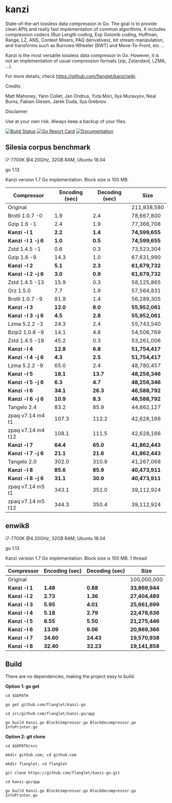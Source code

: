 kanzi
=====


State-of-the-art lossless data compression in Go.
The goal is to provide clean APIs and really fast implementation of common algorithms.
It includes compression codecs (Run Length coding, Exp Golomb coding, Huffman, Range, LZ, ANS, Context Mixers, PAQ derivatives), bit stream manipulation, and transforms such as Burrows-Wheeler (BWT) and Move-To-Front, etc ...

Kanzi is the most versatile lossless data compressor in Go.  However, it is not an implementation of usual compression formats (zip, Zstandard,  LZMA, ...).


For more details, check https://github.com/flanglet/kanzi/wiki.

Credits

Matt Mahoney,
Yann Collet,
Jan Ondrus,
Yuta Mori,
Ilya Muravyov,
Neal Burns,
Fabian Giesen,
Jarek Duda,
Ilya Grebnov

Disclaimer

Use at your own risk. Always keep a backup of your files.


[![Build Status](https://travis-ci.org/flanglet/kanzi-go.svg?branch=master)](https://travis-ci.org/flanglet/kanzi-go)
[![Go Report Card](https://goreportcard.com/badge/github.com/flanglet/kanzi-go)](https://goreportcard.com/badge/github.com/flanglet/kanzi-go)
[![Documentation](https://godoc.org/github.com/flanglet/kanzi-go?status.svg)](http://godoc.org/github.com/flanglet/kanzi-go)


Silesia corpus benchmark
-------------------------

i7-7700K @4.20GHz, 32GB RAM, Ubuntu 18.04

go 1.13

Kanzi version 1.7 Go implementation. Block size is 100 MB. 


|        Compressor           | Encoding (sec)  | Decoding (sec)  |    Size          |
|-----------------------------|-----------------|-----------------|------------------|
|Original     	              |                 |                 |   211,938,580    |	
|Brotli 1.0.7 -0              |        1.9      |       2.4       |    78,667,800    |
|Gzip 1.6	-1                  |        2.4      |       1.9       |    77,366,708    |        
|**Kanzi -l 1**               |  	   **2.2** 	  |     **1.4**     |  **74,599,655**  |
|**Kanzi -l 1 -j 6**          |  	   **1.0** 	  |     **0.5**     |  **74,599,655**  |
|Zstd 1.4.5 -1                |	       0.6      |       0.3       |    73,523,304    |
|Gzip 1.6	-9                  |       14.3      |       1.0       |    67,631,990    |        
|**Kanzi -l 2**               |	     **5.1**	  |     **2.3**     |  **61,679,732**  |
|**Kanzi -l 2 -j 6**          |	     **3.0**	  |     **0.9**     |  **61,679,732**  |
|Zstd 1.4.5 -13               |	      15.9      |       0.3       |    58,125,865    |
|Orz 1.5.0                    |	       7.7      |       1.9       |    57,564,831    |
|Brotli 1.0.7 -9              |       91.9      |       1.4       |    56,289,305    |
|**Kanzi -l 3**               |	    **12.0**	  |     **8.0**     |  **55,952,061**  |
|**Kanzi -l 3 -j 6**          |	     **4.5**	  |     **2.8**     |  **55,952,061**  |
|Lzma 5.2.2 -3	              |       24.3	    |       2.4       |    55,743,540    |
|Bzip2 1.0.6 -9	              |       14.1      |       4.8       |    54,506,769	   |
|Zstd 1.4.5 -19	              |       45.2      |       0.3       |    53,261,006    |
|**Kanzi -l 4**               |	    **12.8**	  |     **6.8**     |  **51,754,417**  |
|**Kanzi -l 4 -j 6**          |      **4.3**    |     **2.5**     |  **51,754,417**  |
|Lzma 5.2.2 -9                |       65.0	    |       2.4       |    48,780,457    |
|**Kanzi -l 5**	              |     **18.1**    |    **13.7**     |  **48,256,346**  |
|**Kanzi -l 5 -j 6**          |      **6.3**    |     **4.7**     |  **48,256,346**  |
|**Kanzi -l 6**               |     **34.1**	  |    **26.3**     |  **46,588,792**  |
|**Kanzi -l 6 -j 6**          |     **10.9**	  |     **8.3**     |  **46,588,792**  |
|Tangelo 2.4	                |       83.2      |      85.9       |    44,862,127    |
|zpaq v7.14 m4 t1             |      107.3	    |     112.2       |    42,628,166    |
|zpaq v7.14 m4 t12            |      108.1	    |     111.5       |    42,628,166    |
|**Kanzi -l 7**               |     **64.4**	  |    **65.0**     |  **41,862,443**  |
|**Kanzi -l 7 -j 6**          |     **21.1**	  |    **21.6**     |  **41,862,443**  |
|Tangelo 2.0	                |      302.0    	|     310.9       |    41,267,068    |
|**Kanzi -l 8**               |     **85.6**	  |    **85.9**     |  **40,473,911**  |
|**Kanzi -l 8 -j 6**          |     **31.1**	  |    **30.9**     |  **40,473,911**  |
|zpaq v7.14 m5 t1             |	     343.1	    |     352.0       |    39,112,924    |
|zpaq v7.14 m5 t12            |	     344.3	    |     350.4       |    39,112,924    |


enwik8
-------

i7-7700K @4.20GHz, 32GB RAM, Ubuntu 18.04

go 1.13

Kanzi version 1.7 Go implementation. Block size is 100 MB. 1 thread


|        Compressor           | Encoding (sec)  | Decoding (sec)  |    Size          |
|-----------------------------|-----------------|-----------------|------------------|
|Original     	              |                 |                 |   100,000,000    |	
|**Kanzi -l 1**               |  	  **1.48** 	  |    **0.88**     |  **33,869,944**  |
|**Kanzi -l 2**               |     **2.73**    |    **1.36**     |  **27,404,489**  |        
|**Kanzi -l 3**               |	    **5.95**    |    **4.01**     |  **25,661,699**  |
|**Kanzi -l 4**               |	    **5.18**	  |    **2.79**     |  **22,478,636**  |
|**Kanzi -l 5**               |	    **8.55**	  |    **5.50**     |  **21,275,446**  |
|**Kanzi -l 6**               |	   **13.09**	  |    **9.06**     |  **20,869,366**  |
|**Kanzi -l 7**               |	   **24.60**	  |   **24.43**     |  **19,570,938**  |
|**Kanzi -l 8**               |	   **32.40**	  |   **32.23**     |  **19,141,858**  |


Build
-----

There are no dependencies, making the project easy to build.

**Option 1: go get** 

~~~
cd $GOPATH

go get github.com/flanglet/kanzi-go

cd src/github.com/flanglet/kanzi-go/app

go build Kanzi.go BlockCompressor.go BlockDecompressor.go InfoPrinter.go
~~~



**Option 2: git clone** 

~~~
cd $GOPATH/src

mkdir github.com; cd github.com

mkdir flanglet; cd flanglet

git clone https://github.com/flanglet/kanzi-go.git

cd kanzi-go/app

go build Kanzi.go BlockCompressor.go BlockDecompressor.go InfoPrinter.go
~~~
